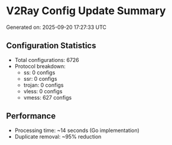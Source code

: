 # V2Ray Config Update Summary
Generated on: 2025-09-20 17:27:33 UTC

## Configuration Statistics
- Total configurations: 6726
- Protocol breakdown:
  - ss: 0 configs
  - ssr: 0 configs
  - trojan: 0 configs
  - vless: 0 configs
  - vmess: 627 configs

## Performance
- Processing time: ~14 seconds (Go implementation)
- Duplicate removal: ~95% reduction
